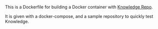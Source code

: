 This is a Dockerfile for building a Docker container with [Knowledge Repo](https://github.com/airbnb/knowledge-repo/tree/master/knowledge_repo).

It is given with a docker-compose, and a sample repository to quickly test Knowledge.